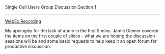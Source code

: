 Single Cell Users Group Discussion Section 1
<hr>
<a href="https://nih.webex.com/nih/lsr.php?RCID=8e8e2a97468c97020caba78718c4e3f0">WebEx Recording<a/>

My apologies for the lack of audio in the first 5 mins. Jamie Diemer covered the items on the first couple of slides - what we are hoping the discussion sessions will be and some basic requests to help keep it an open forum for productive discussion.
